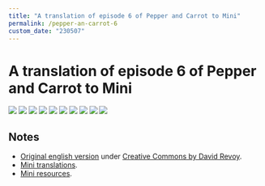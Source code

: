 ```yaml
---
title: "A translation of episode 6 of Pepper and Carrot to Mini"
permalink: /pepper-an-carrot-6
custom_date: "230507"
---
```


# A translation of episode 6 of Pepper and Carrot to Mini

![](/assets/images/pepper_carrot_06_00.png)
![](/assets/images/pepper_carrot_06_01.png)
![](/assets/images/pepper_carrot_06_02.png)
![](/assets/images/pepper_carrot_06_03.png)
![](/assets/images/pepper_carrot_06_04.png)
![](/assets/images/pepper_carrot_06_05.png)
![](/assets/images/pepper_carrot_06_06.png)
![](/assets/images/pepper_carrot_06_07.png)
![](/assets/images/pepper_carrot_06_08.png)
![](/assets/images/pepper_carrot_06_09.png)

## Notes

- [Original english version](https://www.peppercarrot.com/en/webcomic/ep06_The-Potion-Contest.html) under [Creative Commons by David Revoy](https://creativecommons.org/licenses/by/4.0/).
- [Mini translations](/mini-translations).
- [Mini resources](/mini-resources).
